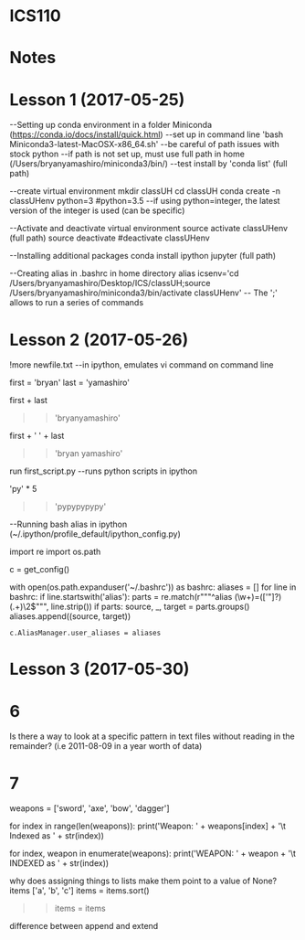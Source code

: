 # ICS110

Notes
=========================
Lesson 1 (2017-05-25)
======================
--Setting up conda environment in a folder
Miniconda (https://conda.io/docs/install/quick.html)
--set up in command line 'bash Miniconda3-latest-MacOSX-x86_64.sh'
--be careful of path issues with stock python
	--if path is not set up, must use full path in home (/Users/bryanyamashiro/miniconda3/bin/)
	--test install by 'conda list' (full path)

--create virtual environment
mkdir classUH
cd classUH
conda create -n classUHenv python=3 #python=3.5
--if using python=integer, the latest version of the integer is used (can be specific)

--Activate and deactivate virtual environment
source activate classUHenv (full path)
source deactivate #deactivate classUHenv

--Installing additional packages
conda install ipython jupyter (full path)


--Creating alias in .bashrc in home directory
alias icsenv='cd /Users/bryanyamashiro/Desktop/ICS/classUH;source /Users/bryanyamashiro/miniconda3/bin/activate classUHenv'
-- The ';' allows to run a series of commands


Lesson 2 (2017-05-26)
======================
!more newfile.txt
--in ipython, emulates vi command on command line


first = 'bryan'
last = 'yamashiro'

first + last
>> 'bryanyamashiro'

first + ' ' + last
>> 'bryan yamashiro'



run first_script.py
--runs python scripts in ipython

'py' * 5
>> 'pypypypypy'



--Running bash alias in ipython (~/.ipython/profile_default/ipython_config.py)

import re
import os.path

c = get_config()

with open(os.path.expanduser('~/.bashrc')) as bashrc:
    aliases = []
    for line in bashrc:
        if line.startswith('alias'):
            parts = re.match(r"""^alias (\w+)=(['"]?)(.+)\2$""", line.strip())
            if parts:
                source, _, target = parts.groups()
                aliases.append((source, target))

    c.AliasManager.user_aliases = aliases


Lesson 3 (2017-05-30)
======================

6
===========
Is there a way to look at a specific pattern in text files without reading in the remainder? (i.e 2011-08-09 in a year worth of data)

7
===========
weapons = ['sword', 'axe', 'bow', 'dagger']

for index in range(len(weapons)):
    print('Weapon: ' + weapons[index] + '\t Indexed as ' + str(index))  
    
for index, weapon in enumerate(weapons):
    print('WEAPON: ' + weapon + '\t INDEXED as ' + str(index))



why does assigning things to lists make them point to a value of None?
items ['a', 'b', 'c']
items = items.sort()
>> items = items



difference between append and extend

